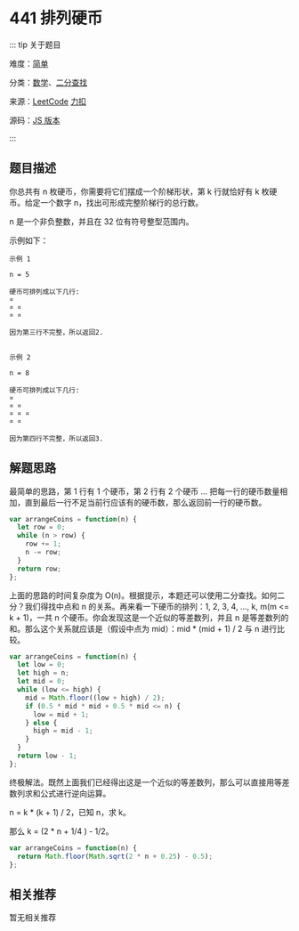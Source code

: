 # 441 排列硬币

::: tip 关于题目

难度：[简单](/solution/easy/)

分类：[数学](/art/math.html)、[二分查找](/art/binary-search.html)

来源：[LeetCode](https://leetcode.com/problems/arranging-coins/)  [力扣](https://leetcode-cn.com/problems/arranging-coins/)

源码：[JS 版本](https://github.com/swpuLeo/cattle/blob/master/src/easy/ArrangingCoins.js)

:::



## 题目描述

你总共有 n 枚硬币，你需要将它们摆成一个阶梯形状，第 k 行就恰好有 k 枚硬币。给定一个数字 n，找出可形成完整阶梯行的总行数。

n 是一个非负整数，并且在 32 位有符号整型范围内。

示例如下：

```
示例 1

n = 5

硬币可排列成以下几行:
¤
¤ ¤
¤ ¤

因为第三行不完整，所以返回2.


示例 2

n = 8

硬币可排列成以下几行:
¤
¤ ¤
¤ ¤ ¤
¤ ¤

因为第四行不完整，所以返回3.
```



## 解题思路

最简单的思路，第 1 行有 1 个硬币，第 2 行有 2 个硬币 ... 把每一行的硬币数量相加，直到最后一行不足当前行应该有的硬币数，那么返回前一行的硬币数。

```js
var arrangeCoins = function(n) {
  let row = 0;
  while (n > row) {
    row += 1;
    n -= row;
  }
  return row;
};
```



上面的思路的时间复杂度为 O(n)。根据提示，本题还可以使用二分查找。如何二分？我们得找中点和 n 的关系。再来看一下硬币的排列：1, 2, 3, 4, ..., k, m(m <= k + 1)，一共 n 个硬币。你会发现这是一个近似的等差数列，并且 n 是等差数列的和。那么这个关系就应该是（假设中点为 mid）：mid * (mid + 1) / 2 与 n 进行比较。

```js
var arrangeCoins = function(n) {
  let low = 0;
  let high = n;
  let mid = 0;
  while (low <= high) {
    mid = Math.floor((low + high) / 2);
    if (0.5 * mid * mid + 0.5 * mid <= n) {
      low = mid + 1;
    } else {
      high = mid - 1;
    }
  }
  return low - 1;
};
```

终极解法。既然上面我们已经得出这是一个近似的等差数列，那么可以直接用等差数列求和公式进行逆向运算。

n = k * (k + 1) / 2，已知 n，求 k。

那么 k = (2 * n + 1/4 ) - 1/2。

```js
var arrangeCoins = function(n) {
  return Math.floor(Math.sqrt(2 * n + 0.25) - 0.5);
};
```



## 相关推荐

暂无相关推荐
